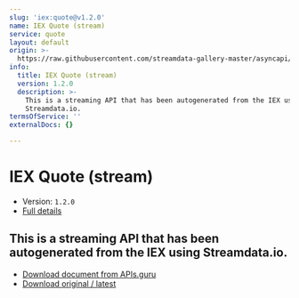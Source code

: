```yaml
---
slug: 'iex:quote@v1.2.0'
name: IEX Quote (stream)
service: quote
layout: default
origin: >-
  https://raw.githubusercontent.com/streamdata-gallery-master/asyncapi/master/_listings/iex/iex-quote-stream-async.md
info:
  title: IEX Quote (stream)
  version: 1.2.0
  description: >-
    This is a streaming API that has been autogenerated from the IEX using
    Streamdata.io.
termsOfService: ''
externalDocs: {}

---
```

# IEX Quote (stream)

* Version: `1.2.0`
* [Full details](../html/iex:quote@v1.2.0.html)




## This is a streaming API that has been autogenerated from the IEX using Streamdata.io.



* [Download document from APIs.guru](https://raw.githubusercontent.com/APIs-guru/asyncapi-directory/master/docs/APIs/iex%3Aquote%40v1.2.0.yaml)
* [Download original / latest](https://raw.githubusercontent.com/streamdata-gallery-master/asyncapi/master/_listings/iex/iex-quote-stream-async.md)

<script type="application/ld+json">
{
  "@context": "http://schema.org/",
  "@type": "WebAPI",
  "description": "This is a streaming API that has been autogenerated from the IEX using Streamdata.io.",
  "documentation": "",

  "name": "IEX Quote (stream)"
}
</script>
